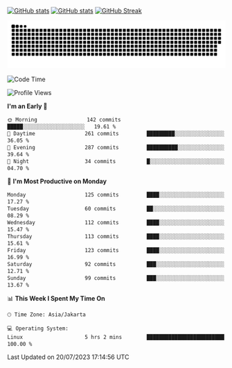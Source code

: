 [![GitHub stats](https://github-readme-stats.vercel.app/api?username=aurelioklv&card_width=500&show_icons=true&rank_icon=github&theme=solarized-dark#gh-dark-mode-only)](https://github.com/anuraghazra/github-readme-stats#gh-dark-mode-only)
[![GitHub stats](https://github-readme-stats.vercel.app/api?username=aurelioklv&card_width=500&show_icons=true&rank_icon=github&theme=buefy#gh-light-mode-only)](https://github.com/anuraghazra/github-readme-stats#gh-light-mode-only)
[![GitHub Streak](https://streak-stats.demolab.com/?user=aurelioklv&card_width=336&theme=solarized-dark)](https://git.io/streak-stats)

<picture>
  <source media="(prefers-color-scheme: dark)" srcset="https://raw.githubusercontent.com/aurelioklv/aurelioklv/snake-output/github-contribution-grid-snake-dark.svg">
  <source media="(prefers-color-scheme: light)" srcset="https://raw.githubusercontent.com/aurelioklv/aurelioklv/snake-output/github-contribution-grid-snake.svg">
  <img alt="github contribution grid snake animation" src="https://raw.githubusercontent.com/aurelioklv/aurelioklv/snake-output/github-contribution-grid-snake.svg">
</picture>

<!--START_SECTION:waka-->
![Code Time](http://img.shields.io/badge/Code%20Time-119%20hrs%2031%20mins-blue)

![Profile Views](http://img.shields.io/badge/Profile%20Views-97-blue)

**I'm an Early 🐤** 

```text
🌞 Morning                142 commits         █████░░░░░░░░░░░░░░░░░░░░   19.61 % 
🌆 Daytime                261 commits         █████████░░░░░░░░░░░░░░░░   36.05 % 
🌃 Evening                287 commits         ██████████░░░░░░░░░░░░░░░   39.64 % 
🌙 Night                  34 commits          █░░░░░░░░░░░░░░░░░░░░░░░░   04.70 % 
```
📅 **I'm Most Productive on Monday** 

```text
Monday                   125 commits         ████░░░░░░░░░░░░░░░░░░░░░   17.27 % 
Tuesday                  60 commits          ██░░░░░░░░░░░░░░░░░░░░░░░   08.29 % 
Wednesday                112 commits         ████░░░░░░░░░░░░░░░░░░░░░   15.47 % 
Thursday                 113 commits         ████░░░░░░░░░░░░░░░░░░░░░   15.61 % 
Friday                   123 commits         ████░░░░░░░░░░░░░░░░░░░░░   16.99 % 
Saturday                 92 commits          ███░░░░░░░░░░░░░░░░░░░░░░   12.71 % 
Sunday                   99 commits          ███░░░░░░░░░░░░░░░░░░░░░░   13.67 % 
```


📊 **This Week I Spent My Time On** 

```text
🕑︎ Time Zone: Asia/Jakarta

💻 Operating System: 
Linux                    5 hrs 2 mins        █████████████████████████   100.00 % 
```


 Last Updated on 20/07/2023 17:14:56 UTC
<!--END_SECTION:waka-->
